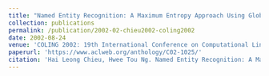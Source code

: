 ```yaml
---
title: "Named Entity Recognition: A Maximum Entropy Approach Using Global Information"
collection: publications
permalink: /publication/2002-02-chieu2002-coling2002
date: 2002-08-24
venue: 'COLING 2002: 19th International Conference on Computational Linguistics, COLING 2002, Howard International House and Academia Sinica, Taipei, Taiwan, August 24 - September 1, 2002'
paperurl: 'https://www.aclweb.org/anthology/C02-1025/'
citation: 'Hai Leong Chieu, Hwee Tou Ng. Named Entity Recognition: A Maximum Entropy Approach Using Global Information. COLING 2002'
---
```

